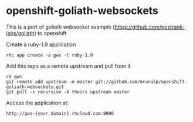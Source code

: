 openshift-goliath-websockets
============================

This is a port of goliath websocket example (https://github.com/postrank-labs/goliath) to openshift

Create a ruby-1.9 application

    rhc app create -a gws -t ruby-1.9

Add this repo as a remote upstream and pull from it

    cd gws
    git remote add upstream -m master git://github.com/mrunalp/openshift-goliath-websockets.git
    git pull -s recursive -X theirs upstream master

Access the application at:

    http://gws-{your_domain}.rhcloud.com:8000

